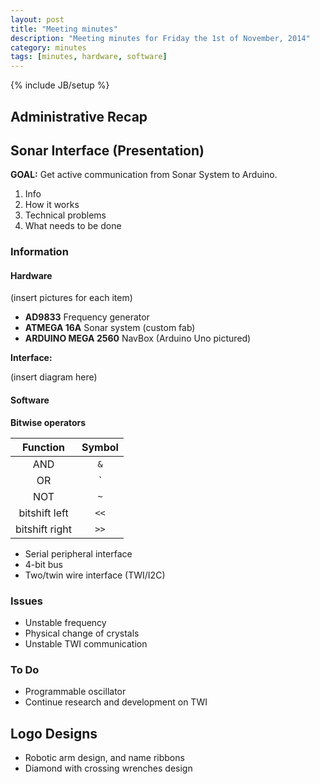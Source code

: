 ```yaml
---
layout: post
title: "Meeting minutes"
description: "Meeting minutes for Friday the 1st of November, 2014"
category: minutes
tags: [minutes, hardware, software]
---
```

{% include JB/setup %}

## Administrative Recap

## Sonar Interface (Presentation)

**GOAL:** Get active communication from Sonar System to Arduino.

1. Info
2. How it works
3. Technical problems
4. What needs to be done

### Information

#### Hardware

(insert pictures for each item)

- **AD9833** Frequency generator
- **ATMEGA 16A** Sonar system (custom fab)
- **ARDUINO MEGA 2560** NavBox (Arduino Uno pictured)

**Interface:**

(insert diagram here)

#### Software

**Bitwise operators**

Function       | Symbol
:---:          | :---:
AND            | `&`
OR             | `|`
NOT            | `~`
bitshift left  | `<<`
bitshift right | `>>`

- Serial peripheral interface
- 4-bit bus
- Two/twin wire interface (TWI/I2C)

### Issues

- Unstable frequency
- Physical change of crystals
- Unstable TWI communication

### To Do

- Programmable oscillator
- Continue research and development on TWI

## Logo Designs

- Robotic arm design, and name ribbons
- Diamond with crossing wrenches design

